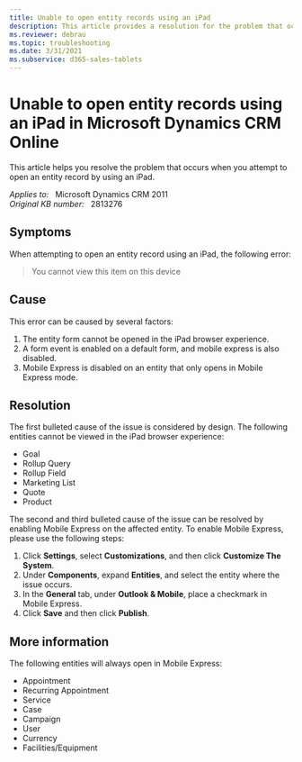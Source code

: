 ```yaml
---
title: Unable to open entity records using an iPad
description: This article provides a resolution for the problem that occurs when you attempt to open an entity record by using an iPad.
ms.reviewer: debrau
ms.topic: troubleshooting
ms.date: 3/31/2021
ms.subservice: d365-sales-tablets
---
```

# Unable to open entity records using an iPad in Microsoft Dynamics CRM Online

This article helps you resolve the problem that occurs when you attempt to open an entity record by using an iPad.

_Applies to:_ &nbsp; Microsoft Dynamics CRM 2011  
_Original KB number:_ &nbsp; 2813276

## Symptoms

When attempting to open an entity record using an iPad, the following error:

> You cannot view this item on this device

## Cause

This error can be caused by several factors:

1. The entity form cannot be opened in the iPad browser experience.
2. A form event is enabled on a default form, and mobile express is also disabled.
3. Mobile Express is disabled on an entity that only opens in Mobile Express mode.

## Resolution

The first bulleted cause of the issue is considered by design. The following entities cannot be viewed in the iPad browser experience:

- Goal
- Rollup Query
- Rollup Field
- Marketing List
- Quote
- Product

The second and third bulleted cause of the issue can be resolved by enabling Mobile Express on the affected entity. To enable Mobile Express, please use the following steps:

1. Click **Settings**, select **Customizations**, and then click **Customize The System**.
2. Under **Components**, expand **Entities**, and select the entity where the issue occurs.
3. In the **General** tab, under **Outlook & Mobile**, place a checkmark in Mobile Express.
4. Click **Save** and then click **Publish**.

## More information

The following entities will always open in Mobile Express:

- Appointment
- Recurring Appointment
- Service
- Case
- Campaign
- User
- Currency
- Facilities/Equipment
